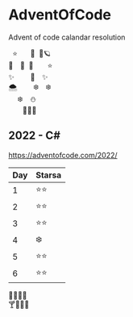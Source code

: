 # AdventOfCode
Advent of code calandar resolution

&nbsp;&nbsp;:star:&emsp;&nbsp;&nbsp;&nbsp;:milky_way:&nbsp;&nbsp;:dizzy:🪐<br>
:stars:&emsp;:star2:&nbsp;&nbsp;:full_moon_with_face:&emsp;&emsp;:star:<br>
:sparkles:&emsp;&emsp;&nbsp;:star2:&emsp;:sparkles:<br>
🌨️&emsp;&emsp;&nbsp;:snowflake:&emsp;:snowflake:<br>
&emsp;&nbsp;:snowflake:&emsp;:snowman:<br>
&emsp;&emsp;:gift::christmas_tree::gift:

## 2022 - C#
https://adventofcode.com/2022/

Day | Starsa
---|---
1 | :star::star:
2 | :star::star:
3 | :star::star:
4 | :snowflake:
5 | :star::star:
6 | :star::star:


:tada::confetti_ball::confetti_ball::tada:<br>
:cocktail::cake::cake::tropical_drink:
